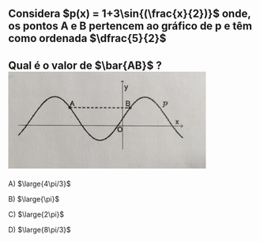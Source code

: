## Considera $p(x) = 1+3\sin{(\frac{x}{2})}$ onde, os pontos A e B pertencem ao gráfico de p e têm como ordenada $\dfrac{5}{2}$ 
## Qual é o valor de $\bar{AB}$ ?![Alt text](a-1.jpeg)
A) $\large{4\pi/3}$

B) $\large{\pi}$

C) $\large{2\pi}$

D) $\large{8\pi/3}$
